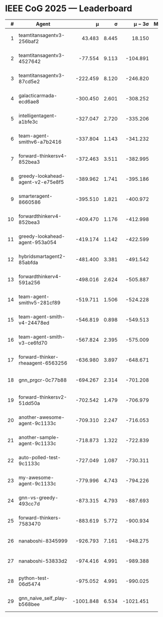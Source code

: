 # IEEE CoG 2025 — Leaderboard

| # | Agent | μ | σ | μ − 3σ | Matches | Updated |
|---:|---|---:|---:|---:|---:|---|
| 1 | teamtitansagentv3-256baf2 | 43.483 | 8.445 | 18.150 | 19536 | 2025-08-24 15:21 |
| 2 | teamtitansagentv3-4527642 | -77.554 | 9.113 | -104.891 | 19090 | 2025-08-24 15:21 |
| 3 | teamtitansagentv3-87cd5e2 | -222.459 | 8.120 | -246.820 | 20266 | 2025-08-24 15:21 |
| 4 | galacticarmada-ecd6ae8 | -300.450 | 2.601 | -308.252 | 17880 | 2025-08-24 15:21 |
| 5 | intelligentagent-a1bfe3c | -327.047 | 2.720 | -335.206 | 16223 | 2025-08-24 15:21 |
| 6 | team-agent-smithv6-a7b2416 | -337.804 | 1.143 | -341.232 | 19060 | 2025-08-24 15:21 |
| 7 | forward-thinkersv4-852bea3 | -372.463 | 3.511 | -382.995 | 15397 | 2025-08-24 15:21 |
| 8 | greedy-lookahead-agent-v2-e75e8f5 | -389.962 | 1.741 | -395.186 | 19690 | 2025-08-24 15:21 |
| 9 | smarteragent-8660586 | -395.510 | 1.821 | -400.972 | 16126 | 2025-08-24 15:21 |
| 10 | forwardthinkerv4-852bea3 | -409.470 | 1.176 | -412.998 | 15765 | 2025-08-24 15:21 |
| 11 | greedy-lookahead-agent-953a054 | -419.174 | 1.142 | -422.599 | 17890 | 2025-08-24 15:21 |
| 12 | hybridsmartagent2-85abfda | -481.400 | 3.381 | -491.542 | 16020 | 2025-08-24 15:21 |
| 13 | forwardthinkerv4-591a256 | -498.016 | 2.624 | -505.887 | 15833 | 2025-08-24 15:21 |
| 14 | team-agent-smithv5-281cf89 | -519.711 | 1.506 | -524.228 | 18700 | 2025-08-24 15:21 |
| 15 | team-agent-smith-v4-24478ed | -546.819 | 0.898 | -549.513 | 19516 | 2025-08-24 15:21 |
| 16 | team-agent-smith-v3-ce6fd70 | -567.824 | 2.395 | -575.009 | 19976 | 2025-08-24 15:21 |
| 17 | forward-thinker-rheaagent-6563256 | -636.980 | 3.897 | -648.671 | 18156 | 2025-08-24 15:21 |
| 18 | gnn_prgcr-0c77b88 | -694.267 | 2.314 | -701.208 | 17000 | 2025-08-24 15:21 |
| 19 | forward-thinkersv2-51dd50a | -702.542 | 1.479 | -706.979 | 18436 | 2025-08-24 15:21 |
| 20 | another-awesome-agent-9c1133c | -709.310 | 2.247 | -716.053 | 20540 | 2025-08-24 15:21 |
| 21 | another-sample-agent-9c1133c | -718.873 | 1.322 | -722.839 | 19220 | 2025-08-24 15:21 |
| 22 | auto-polled-test-9c1133c | -727.049 | 1.087 | -730.311 | 19900 | 2025-08-24 15:21 |
| 23 | my-awesome-agent-9c1133c | -779.996 | 4.743 | -794.226 | 19280 | 2025-08-24 15:21 |
| 24 | gnn-vs-greedy-493cc7d | -873.315 | 4.793 | -887.693 | 15080 | 2025-08-24 15:21 |
| 25 | forward-thinkers-7583470 | -883.619 | 5.772 | -900.934 | 17840 | 2025-08-24 15:21 |
| 26 | nanaboshi-8345999 | -926.793 | 7.161 | -948.275 | 15590 | 2025-08-24 15:21 |
| 27 | nanaboshi-53833d2 | -974.416 | 4.991 | -989.388 | 15040 | 2025-08-24 15:21 |
| 28 | python-test-06d5474 | -975.052 | 4.991 | -990.025 | 15310 | 2025-08-24 15:21 |
| 29 | gnn_naive_self_play-b568bee | -1001.848 | 6.534 | -1021.451 | 15100 | 2025-08-24 15:21 |
